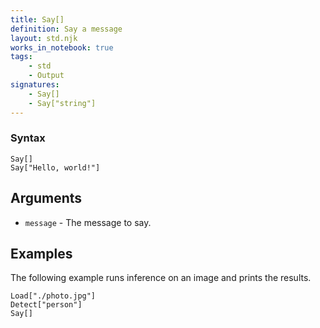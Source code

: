 ```yaml
---
title: Say[]
definition: Say a message
layout: std.njk
works_in_notebook: true
tags:
    - std
    - Output
signatures:
    - Say[]
    - Say["string"]
---
```


### Syntax

```
Say[]
Say["Hello, world!"]
```

## Arguments

- `message` - The message to say.

## Examples

The following example runs inference on an image and prints the results.

```
Load["./photo.jpg"]
Detect["person"]
Say[]
```
